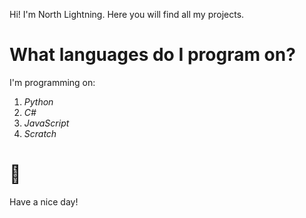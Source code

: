 Hi! I'm North Lightning. Here you will find all my projects.

# What languages do I program on?

I'm programming on:

1. *Python*
2. *C#*
3. *JavaScript*
4. *Scratch*

# 🙂
Have a nice day!
